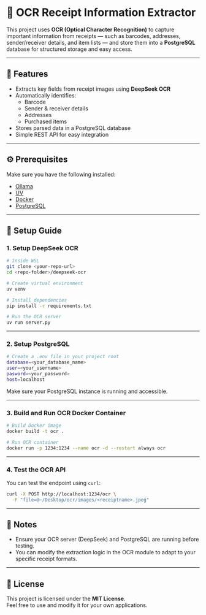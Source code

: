 # 🧾 OCR Receipt Information Extractor

This project uses **OCR (Optical Character Recognition)** to capture important information from receipts — such as barcodes, addresses, sender/receiver details, and item lists — and store them into a **PostgreSQL** database for structured storage and easy access.

---

## 🚀 Features
- Extracts key fields from receipt images using **DeepSeek OCR**
- Automatically identifies:
  - Barcode  
  - Sender & receiver details  
  - Addresses  
  - Purchased items  
- Stores parsed data in a PostgreSQL database
- Simple REST API for easy integration

---

## ⚙️ Prerequisites

Make sure you have the following installed:

- [Ollama](https://ollama.ai/)
- [UV](https://github.com/astral-sh/uv)
- [Docker](https://www.docker.com/)
- [PostgreSQL](https://www.postgresql.org/)

---

## 🧩 Setup Guide

### 1. Setup DeepSeek OCR

```bash
# Inside WSL
git clone <your-repo-url>
cd <repo-folder>/deepseek-ocr

# Create virtual environment
uv venv

# Install dependencies
pip install -r requirements.txt

# Run the OCR server
uv run server.py
```

---

### 2. Setup PostgreSQL

```bash
# Create a .env file in your project root
database=<your_database_name>
user=<your_username>
pasword=<your_password>
host=localhost
```

Make sure your PostgreSQL instance is running and accessible.

---

### 3. Build and Run OCR Docker Container

```bash
# Build Docker image
docker build -t ocr .

# Run OCR container
docker run -p 1234:1234 --name ocr -d --restart always ocr
```

---

### 4. Test the OCR API

You can test the endpoint using `curl`:

```bash
curl -X POST http://localhost:1234/ocr \
  -F "file=@~/Desktop/ocr/images/<receiptname>.jpeg"
```

---

## 🧠 Notes
- Ensure your OCR server (DeepSeek) and PostgreSQL are running before testing.
- You can modify the extraction logic in the OCR module to adapt to your specific receipt formats.

---

## 📜 License
This project is licensed under the **MIT License**.  
Feel free to use and modify it for your own applications.
